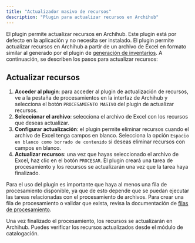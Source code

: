```yaml
---
title: "Actualizador masivo de recursos"
description: "Plugin para actualizar recursos en Archihub"
---
```


El plugin permite actualizar recursos en Archihub. Este plugin está por defecto en la aplicación y no necesita ser instalado. El plugin permite actualizar recursos en Archihub a partir de un archivo de Excel en formato similar al generado por el plugin de [generación de inventarios](../inventory_maker). A continuación, se describen los pasos para actualizar recursos:

## Actualizar recursos

1. **Acceder al plugin**: para acceder al plugin de actualización de recursos, ve a la pestaña de procesamientos en la interfaz de Archihub y selecciona el botón `PROCESAMIENTO MASIVO` del plugin de actualizar recursos.
2. **Seleccionar el archivo**: selecciona el archivo de Excel con los recursos que deseas actualizar.
3. **Configurar actualización**: el plugin permite eliminar recursos cuando el archivo de Excel tenga campos en blanco. Selecciona la opción `Espacio en blanco como borrado de contenido` si deseas eliminar recursos con campos en blanco.
4. **Actualizar recursos**: una vez que hayas seleccionado el archivo de Excel, haz clic en el botón `PROCESAR`. El plugin creará una tarea de procesamiento y los recursos se actualizarán una vez que la tarea haya finalizado.

Para el uso del plugin es importante que haya al menos una fila de procesamiento disponible, ya que de esto depende que se puedan ejecutar las tareas relacionadas con el procesamiento de archivos. Para crear una fila de procesamiento o validar que exista, revisa la documentación de [filas de procesamiento](../nodos).

Una vez finalizado el procesamiento, los recursos se actualizarán en Archihub. Puedes verificar los recursos actualizados desde el módulo de catalogación.